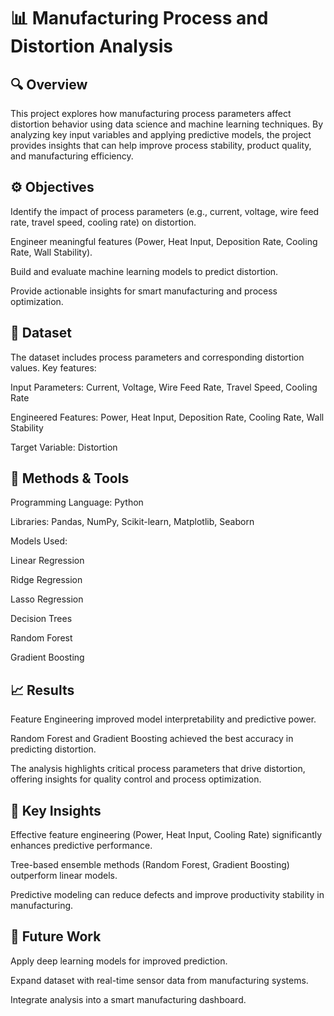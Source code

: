 # 📊 Manufacturing Process and Distortion Analysis
## 🔍 Overview

This project explores how manufacturing process parameters affect distortion behavior using data science and machine learning techniques. By analyzing key input variables and applying predictive models, the project provides insights that can help improve process stability, product quality, and manufacturing efficiency.

## ⚙️ Objectives

Identify the impact of process parameters (e.g., current, voltage, wire feed rate, travel speed, cooling rate) on distortion.

Engineer meaningful features (Power, Heat Input, Deposition Rate, Cooling Rate, Wall Stability).

Build and evaluate machine learning models to predict distortion.

Provide actionable insights for smart manufacturing and process optimization.

## 📂 Dataset

The dataset includes process parameters and corresponding distortion values.
Key features:

Input Parameters: Current, Voltage, Wire Feed Rate, Travel Speed, Cooling Rate

Engineered Features: Power, Heat Input, Deposition Rate, Cooling Rate, Wall Stability

Target Variable: Distortion

## 🧰 Methods & Tools

Programming Language: Python

Libraries: Pandas, NumPy, Scikit-learn, Matplotlib, Seaborn

Models Used:

Linear Regression

Ridge Regression

Lasso Regression

Decision Trees

Random Forest

Gradient Boosting

## 📈 Results

Feature Engineering improved model interpretability and predictive power.

Random Forest and Gradient Boosting achieved the best accuracy in predicting distortion.

The analysis highlights critical process parameters that drive distortion, offering insights for quality control and process optimization.

## 🚀 Key Insights

Effective feature engineering (Power, Heat Input, Cooling Rate) significantly enhances predictive performance.

Tree-based ensemble methods (Random Forest, Gradient Boosting) outperform linear models.

Predictive modeling can reduce defects and improve productivity stability in manufacturing.

## 📌 Future Work

Apply deep learning models for improved prediction.

Expand dataset with real-time sensor data from manufacturing systems.

Integrate analysis into a smart manufacturing dashboard.
